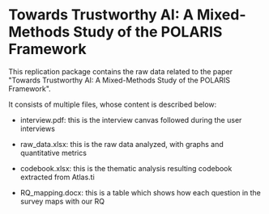 # Towards Trustworthy AI: A Mixed-Methods Study of the POLARIS Framework

This replication package contains the raw data related to the paper "Towards Trustworthy AI: A Mixed-Methods Study of the POLARIS Framework".

It consists of multiple files, whose content is described below:

- interview.pdf: this is the interview canvas followed during the user interviews

- raw_data.xlsx: this is the raw data analyzed, with graphs and quantitative metrics

- codebook.xlsx: this is the thematic analysis resulting codebook extracted from Atlas.ti 

- RQ_mapping.docx: this is a table which shows how each question in the survey maps with our RQ
